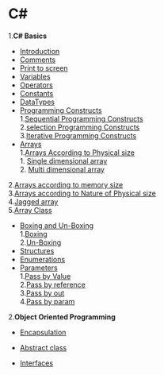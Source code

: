 # **C#**
1.**C# Basics**
 - [Introduction](https://github.com/shashikirankantheti/C-sharp/blob/master/Introduction)
 - [Comments](https://github.com/shashikirankantheti/C-sharp/blob/master/Comments)
 - [Print to screen](https://github.com/shashikirankantheti/C-sharp/blob/master/Print%20to%20screen)
 - [Variables](https://github.com/shashikirankantheti/C-sharp/blob/master/Variables)
 - [Operators](https://github.com/shashikirankantheti/C-sharp/blob/master/Operators)
 - [Constants](https://github.com/shashikirankantheti/C-sharp/blob/master/Constants)
 - [DataTypes](https://github.com/shashikirankantheti/C-sharp/blob/master/Data%20Types)
 - [Programming Constructs](https://github.com/shashikirankantheti/C-sharp/blob/master/programming%20constructs) <br>
   1.[Sequential Programming Constructs](https://github.com/shashikirankantheti/C-sharp/blob/master/Sequential%20Programming%20Constructs)<br>
   2.[selection Programming Constructs](https://github.com/shashikirankantheti/C-sharp/blob/master/Selective%20Programming%20constructs)<br>
   3.[Iterative Programming Constructs](https://github.com/shashikirankantheti/C-sharp/blob/master/Iterative%20Programming%20Constructs)<br>
 - [Arrays](https://github.com/shashikirankantheti/C-sharp/blob/master/Arrays)<br>
   1.[Arrays According to Physical size](https://github.com/shashikirankantheti/C-sharp/blob/master/Arrays%20According%20to%20Physical%20Size)<br>
       1. [Single dimensional array](https://github.com/shashikirankantheti/C-sharp/blob/master/Single%20Dimensional%20Arrays)<br>
       2. [Multi dimensional array](https://github.com/shashikirankantheti/C-sharp/blob/master/Multi-dimensional%20Arrays)<br>
   
  2.[Arrays according to memory size](https://github.com/shashikirankantheti/C-sharp/blob/master/Arrays%20According%20to%20memory%20Size)<br>
  3.[Arrays according to Nature of Physical size](https://github.com/shashikirankantheti/C-sharp/blob/master/Arrays%20According%20to%20Nature%20of%20physical%20%20Size)<br>
  4.[Jagged array](https://github.com/shashikirankantheti/C-sharp/blob/master/Jagged%20Arrays)<br>
  5.[Array Class](https://github.com/shashikirankantheti/C-sharp/blob/master/Array%20Class)<br>
 - [Boxing and Un-Boxing](https://github.com/shashikirankantheti/C-sharp/blob/master/Boxing%20and%20UN-Boxing)<br>
   1.[Boxing](https://github.com/shashikirankantheti/C-sharp/blob/master/Boxing)<br>
   2.[Un-Boxing](https://github.com/shashikirankantheti/C-sharp/blob/master/UN-Boxing)<br>
 - [Structures](https://github.com/shashikirankantheti/C-sharp/blob/master/Structures)<br>
 - [Enumerations](https://github.com/shashikirankantheti/C-sharp/blob/master/Enumerations)<br>
 - [Parameters](https://github.com/shashikirankantheti/C-sharp/blob/master/parameters)<br>
   1.[Pass by Value](https://github.com/shashikirankantheti/C-sharp/blob/master/Pass%20by%20value%20Parameter)<br>
   2.[Pass by reference](https://github.com/shashikirankantheti/C-sharp/blob/master/Pass%20by%20reference%20parameter)<br>
   3.[Pass by out](https://github.com/shashikirankantheti/C-sharp/blob/master/Pass%20by%20out%20parameter)<br>
   4.[Pass by param](https://github.com/shashikirankantheti/C-sharp/blob/master/Pass%20by%20param%20Parameter)<br>
   
   
2.**Object Oriented Programming**<br>
 - [Encapsulation](https://github.com/shashikirankantheti/C-sharp/blob/master/Encapsulation)
   
   
   
 - [Abstract class](https://github.com/shashikirankantheti/C-sharp/blob/master/Abstract%20Class)
 - [Interfaces](https://github.com/shashikirankantheti/C-sharp/blob/master/Interfaces)
